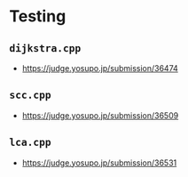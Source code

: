# Testing

## `dijkstra.cpp`

- https://judge.yosupo.jp/submission/36474

## `scc.cpp`

- https://judge.yosupo.jp/submission/36509

## `lca.cpp`

- https://judge.yosupo.jp/submission/36531